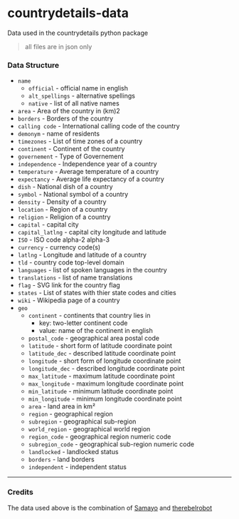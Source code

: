 # countrydetails-data
Data used in the countrydetails python package

> all files are in json only

### Data Structure
- `name`
    - `official` - official name in english
    - `alt_spellings` - alternative spellings
    - `native` - list of all native names
- `area` - Area of the country in (km)2
- `borders` - Borders of the country
- `calling code` - International calling code of the country
- `demonym` - name of residents
- `timezones` - List of time zones of a country
- `continent` - Continent of the country
- `governement` - Type of Governement 
- `independence` - Independence year of a country
- `temperature` - Average temperature of a country
- `expectancy` - Average life expectancy of a country
- `dish` - National dish of a country
- `symbol` - National symbol of a country
- `density` - Density of a country
- `location` - Region of a country
- `religion` - Religion of a country
- `capital` - capital city
- `capital_latlng` - capital city longitude and latitude
- `ISO` - ISO code alpha-2 alpha-3
- `currency` - currency code(s)
- `latlng` - Longitude and latitude of a country
- `tld` - country code top-level domain
- `languages` - list of spoken languages in the country
- `translations` - list of name translations
- `flag` - SVG link for the country flag
- `states` - List of states with thier state codes and cities
- `wiki` - Wikipedia page of a country
- `geo`
    - `continent` - continents that country lies in
        - key: two-letter continent code
        - value: name of the continent in english
    - `postal_code` - geographical area postal code
    - `latitude` - short form of latitude coordinate point
    - `latitude_dec` - described latitude coordinate point
    - `longitude` - short form of longitude coordinate point
    - `longitude_dec` - described longitude coordinate point
    - `max_latitude` - maximum latitude coordinate point
    - `max_longitude` - maximum longitude coordinate point
    - `min_latitude` - minimum latitude coordinate point
    - `min_longitude` - minimum longitude coordinate point
    - `area` - land area in km²
    - `region` - geographical region
    - `subregion` - geographical sub-region
    - `world_region` - geographical world region
    - `region_code` - geographical region numeric code
    - `subregion_code` - geographical sub-region numeric code 
    - `landlocked` - landlocked status
    - `borders` - land borders
    - `independent` - independent status


------------

### Credits

The data used above is the combination of [Samayo](https://github.com/samayo/country-json "Samayo ") and [therebelrobot](https://github.com/therebelrobot/countryjs "therebelrobot")

